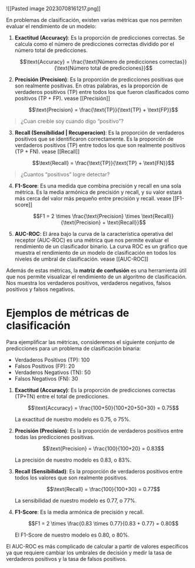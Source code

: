 ![[Pasted image 20230708161217.png]]

En problemas de clasificación, existen varias métricas que nos permiten evaluar el rendimiento de un modelo:

1. **Exactitud (Accuracy)**: Es la proporción de predicciones correctas. Se calcula como el número de predicciones correctas dividido por el número total de predicciones.

   $$\text{Accuracy} = \frac{\text{Número de predicciones correctas}}{\text{Número total de predicciones}}$$

2. **Precisión (Precision)**: Es la proporción de predicciones positivas que son realmente positivas. En otras palabras, es la proporción de verdaderos positivos (TP) entre todos los que fueron clasificados como positivos (TP + FP). vease [[Precisión]]

   $$\text{Precision} = \frac{\text{TP}}{\text{TP} + \text{FP}}$$
> ¿Cuan creıble soy cuando digo “positivo”?

3. **Recall (Sensibilidad | Recuperacion)**: Es la proporción de verdaderos positivos que se identificaron correctamente. Es la proporción de verdaderos positivos (TP) entre todos los que son realmente positivos (TP + FN). vease [[Recall]]

   $$\text{Recall} = \frac{\text{TP}}{\text{TP} + \text{FN}}$$
> ¿Cuantos “positivos” logre detectar?

4. **F1-Score**: Es una medida que combina precisión y recall en una sola métrica. Es la media armónica de precisión y recall, y su valor estará más cerca del valor más pequeño entre precisión y recall. vease [[F1-score]]

   $$F1 = 2 \times \frac{\text{Precision} \times \text{Recall}}{\text{Precision} + \text{Recall}}$$

5. **AUC-ROC**: El área bajo la curva de la característica operativa del receptor (AUC-ROC) es una métrica que nos permite evaluar el rendimiento de un clasificador binario. La curva ROC es un gráfico que muestra el rendimiento de un modelo de clasificación en todos los niveles de umbral de clasificación. vease [[AUC-ROC]]

Además de estas métricas, la **matriz de confusión** es una herramienta útil que nos permite visualizar el rendimiento de un algoritmo de clasificación. Nos muestra los verdaderos positivos, verdaderos negativos, falsos positivos y falsos negativos.

# Ejemplos de métricas de clasificación

Para ejemplificar las métricas, consideremos el siguiente conjunto de predicciones para un problema de clasificación binaria:

- Verdaderos Positivos (TP): 100
- Falsos Positivos (FP): 20
- Verdaderos Negativos (TN): 50
- Falsos Negativos (FN): 30

1. **Exactitud (Accuracy)**: Es la proporción de predicciones correctas (TP+TN) entre el total de predicciones.

   $$\text{Accuracy} = \frac{100+50}{100+20+50+30} = 0.75$$

   La exactitud de nuestro modelo es 0.75, o 75%.

2. **Precisión (Precision)**: Es la proporción de verdaderos positivos entre todas las predicciones positivas.

   $$\text{Precision} = \frac{100}{100+20} = 0.83$$

   La precisión de nuestro modelo es 0.83, o 83%.

3. **Recall (Sensibilidad)**: Es la proporción de verdaderos positivos entre todos los valores que son realmente positivos.

   $$\text{Recall} = \frac{100}{100+30} = 0.77$$

   La sensibilidad de nuestro modelo es 0.77, o 77%.

4. **F1-Score**: Es la media armónica de precisión y recall.

   $$F1 = 2 \times \frac{0.83 \times 0.77}{0.83 + 0.77} = 0.80$$

   El F1-Score de nuestro modelo es 0.80, o 80%.

El AUC-ROC es más complicado de calcular a partir de valores específicos ya que requiere cambiar los umbrales de decisión y medir la tasa de verdaderos positivos y la tasa de falsos positivos.


